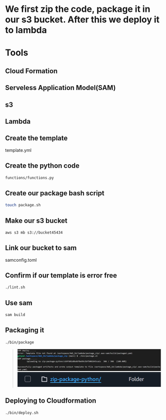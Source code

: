 # We first zip the code, package it in our s3 bucket. After this we deploy it to lambda
# Tools
## Cloud Formation
## Serveless Application Model(SAM)
## s3
## Lambda
## Create the template
template.yml
## Create the python code
```sh
functions/functions.py
```
## Create our package bash script
```sh
touch package.sh
```
## Make our s3 bucket
```sh
aws s3 mb s3://bucket45434
```
## Link our bucket to sam
samconfig.toml
## Confirm if our template is error free
```sh
./lint.sh
```
## Use sam 
```sh
sam build
```
## Packaging it
```sh
./bin/package
```
> ![Alt text](/output-images/packe.png?raw=true "Output after packaging it on CLI")
> ![Alt text](/output-images/s3packe.png?raw=true "Output after packaging it on S3")
## Deploying to Cloudformation
```sh
./bin/deploy.sh
```

